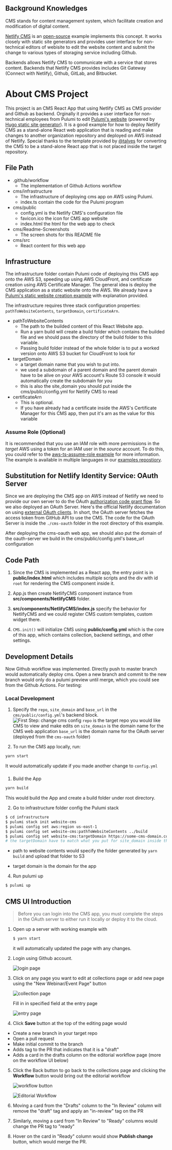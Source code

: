
## Background Knowledges
CMS stands for content management system, which facilitate creation and modification of digital content.

[Netlify CMS](https://www.netlifycms.org/docs/intro/) is an [open-source](https://github.com/netlify/netlify-cms) example implements this concept.  It works closely with static site generators and provides user interface for non-technical editors of webisite to edit the website content and submit the change to various types of storaging service including Github.

Backends allows Netlify CMS to communicate with a service that stores content. Backends that Netlify CMS provides includes Git Gateway (Connect with Netlify), Github, GitLab, and Bitbucket.

# About CMS Project
This project is an CMS React App that using Netlify CMS as CMS provider and Github as backend. Orginally it provides a user interface for non-technical employees from Pulumi to edit [Pulumi's website](https://github.com/pulumi/docs) (powered by [Hugo static site generator](https://gohugo.io)). 
It is a good example for how to deploy Netlify CMS as a stand-alone React web application that is reading and make changes to another organization repository and deployed on AWS instead of Netlify.
Special thanks to the template provided by [@talves](https://github.com/ADARTA/netlify-cms-react-example
) for converting the CMS to be a stand-alone React app that is not placed inside the target repository.

## File Path

- .github/workflow
  - The implementation of Github Actions workflow
- cms/infrastructure
  - The infrastructure of deploying cms app on AWS using Pulumi.
  - index.ts contain the code for the Pulumi program
- cms/public
  - config.yml is the Netlify CMS's configuration file
  - favicon.ico the icon for CMS app website
  - index.html the html for the web app to check
- cms/Readme-Screenshots
  - The screen shots for this README file
- cms/src
  - React content for this web app

## Infrastructure

The infrastructure folder contain Pulumi code of deploying this CMS app onto the AWS S3, speeding up using AWS CloudFront, and certificate creation using AWS Certificate Manager. The general idea is deploy the CMS application as a static website onto the AWS. We already have a [Pulumi's static website creation example](https://github.com/pulumi/examples/tree/master/aws-ts-static-website) with explanation provided.

The infrastructure requires three stack configuration properties: `pathToWebsiteContents`, `targetDomain`, `certificateArn`.
- pathToWebsiteContents
  - The path to the builded content of this React Website app.
  - Run a yarn build will create a build folder which contains the builded file and we should pass the directory of the build folder to this variable.
  - Passing build folder instead of the whole folder is to put a worked version onto AWS S3 bucket for CloudFront to look for
- targetDomain
  - a target domain name that you wish to put into.
  - we used a subdomain of a parent domain and the parent domain have to be alive on your AWS account's Route 53 console it would automatically create the subdomain for you
  - this is also the site_domain you should put inside the cms/public/config.yml for Netlify CMS to read
- certificateArn
  - This is optional.
  - If you have already had a certificate inside the AWS's Certificate Manager for this CMS app, then put it's arn as the value for this variable

### Assume Role (Optional)
It is recommended that you use an IAM role with more permissions in the _target_ AWS using a token for an IAM user in the _source_ account. To do this, you could refer to the [aws-ts-assume-role example](https://github.com/pulumi/examples/tree/master/aws-ts-assume-role) for more information. The example is available in multiple languages in our [examples repostiory](https://github.com/pulumi/examples).

## Substitution for Netlify Identity Service: OAuth Server
Since we are deploying the CMS app on AWS instead of Netlify we need to provide our own server to do the OAuth [authorization code grant flow](https://oauth.net/2/grant-types/authorization-code/). So we also deployed an OAuth Server. Here's the official Netlify documentation on using [external OAuth clients](https://www.netlifycms.org/docs/external-oauth-clients/). In short, the OAuth server fetches the access token from GitHub API to use the CMS. The code for the OAuth Server is inside the `./cms-oauth` folder in the root directory of this example.

After deploying the cms-oauth web app, we should also put the domain of the oauth-server we build in the cms/public/config.yml's base_url configuration

## Code Path

1.  Since the CMS is implemented as a React app, the entry point is in **public/index.html** which includes multiple scripts and the div with id `root` for rendering the CMS component inside it.

1. App.js then create NetlifyCMS component instance from **src/components/NetlifyCMS** folder.

1. **src/components/NetlifyCMS/index.js** specify the behavior for NetlifyCMS and we could register CMS custom templates, custom widget there. 

1. `CMS.init()` will initialize CMS using **public/config.yml** which is the core of this app, which contains collection, backend settings, and other settings.

## Development Details
Now Github workflow was implemented. Directly push to master branch would automatically deploy cms.
Open a new branch and commit to the new branch would only do a pulumi preview until merge, which you could see from the Github Actions. For testing:

### Local Development

1. Specify the `repo`, `site_domain` and `base_url` in the `cms/public/config.yml`'s backend block.
![First Step: change cms config](Readme-Screenshots/cms-config-setings.jpg)
  `repo` is the target repo you would like CMS to view and make edits on
  `site_domain` is the domain name for the CMS web application
  `base_url` is the domain name for the OAuth server (deployed from the `cms-oauth` folder)

1. To run the CMS app locally, run:

```bash
yarn start
```

It would automatically update if you made another change to `config.yml`

### 
1. Build the App

```bash
yarn build
```
This would build the App and create a build folder under root directory. 

2. Go to infrastructure folder config the Pulumi stack

```bash
$ cd infrastructure
$ pulumi stack init website-cms
$ pulumi config set aws:region us-east-1
$ pulumi config set website-cms:pathToWebsiteContents ../build
$ pulumi config set website-cms:targetDomain https://some-cms-domain.com
# the targetDomain have to match what you put for site_domain inside the config file ./cms/public/config.yml
```
- path to website contents would specify the folder generated by `yarn build` and upload that folder to S3

- target domain is the domain for the app

4. Run pulumi up
```bash
$ pulumi up
```

## CMS UI Introduction

> Before you can login into the CMS app, you must complete the steps in the OAuth server to either run it locally or deploy it to the cloud.

1.  Open up a server with working example with

    ```bash
    $ yarn start
    ```
    it will automatically updated the page with any changes.

2.  Login using Github account.

    ![login page](Readme-Screenshots/login.jpg)

3.  Click on any page you want to edit at collections page or add new page using the "New Webinar/Event Page" button

    ![collection page](Readme-Screenshots/collection_page.jpg)

    Fill in in specified field at the entry page

    ![entry page](Readme-Screenshots/entery_page.jpg)

4. Click **Save** button at the top of the editing page would 
- Create a new branch in your target repo
- Open a pull request 
- Make initial commit to the branch
- Adds tag to the PR that indicates that it is a "draft"
- Adds a card in the drafts column on the editorial workflow page (more on the workflow UI below)

5. Click the Back button to go back to the collections page and clicking the **Workflow** button would bring out the editorial workflow

    ![workflow button](Readme-Screenshots/Workflow_button.jpg)

    ![Editorial Workflow](Readme-Screenshots/Editorial_Workflow.jpg)

6. Moving a card from the "Drafts" column to the "In Review" column will remove the "draft" tag and apply an "in-review" tag on the PR

7. Similarly, moving a card from "In Review" to "Ready" columns would change the PR tag to "ready"

8. Hover on the card in "Ready" column would show **Publish change** button, which would merge the PR.









